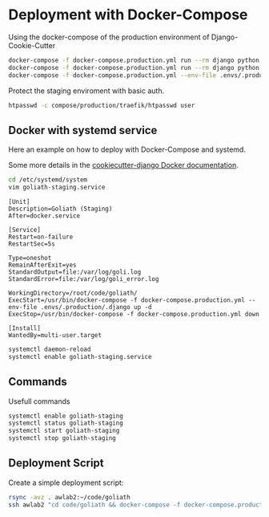# Deployment with Docker-Compose

Using the docker-compose of the production environment of Django-Cookie-Cutter

```bash
docker-compose -f docker-compose.production.yml run --rm django python manage.py migrate
docker-compose -f docker-compose.production.yml run --rm django python manage.py createsuperuser
docker-compose -f docker-compose.production.yml --env-file .envs/.production/.django up
```

Protect the staging enviroment with basic auth.

```bash
htpasswd -c compose/production/traefik/htpasswd user
```

## Docker with systemd service

Here an example on how to deploy with Docker-Compose and systemd.

Some more details in the [cookiecutter-django Docker documentation](http://cookiecutter-django.readthedocs.io/en/latest/deployment-with-docker.html).

```bash
cd /etc/systemd/system
vim goliath-staging.service
```

```
[Unit]
Description=Goliath (Staging)
After=docker.service

[Service]
Restart=on-failure
RestartSec=5s

Type=oneshot
RemainAfterExit=yes
StandardOutput=file:/var/log/goli.log
StandardError=file:/var/log/goli_error.log

WorkingDirectory=/root/code/goliath/
ExecStart=/usr/bin/docker-compose -f docker-compose.production.yml --env-file .envs/.production/.django up -d
ExecStop=/usr/bin/docker-compose -f docker-compose.production.yml down

[Install]
WantedBy=multi-user.target
```

```bash
systemctl daemon-reload
systemctl enable goliath-staging.service
```

## Commands

Usefull commands

```bash
systemctl enable goliath-staging
systemctl status goliath-staging
systemctl start goliath-staging
systemctl stop goliath-staging
```

## Deployment Script

Create a simple deployment script:

```bash
rsync -avz . awlab2:~/code/goliath
ssh awlab2 "cd code/goliath && docker-compose -f docker-compose.production.yml up --detach --build django && docker-compose -f docker-compose.production.yml run --rm django python manage.py migrate"
```
